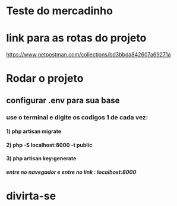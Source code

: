 # Teste do mercadinho

# link para as rotas do projeto 

https://www.getpostman.com/collections/bd3bbda842607a69271a

# Rodar o projeto 

## configurar .env para sua base

### use o terminal e digite os codigos 1 de cada vez:
#### 1) php artisan migrate 
#### 2) php -S localhost:8000 -t public
#### 3) php artisan key:generate

##### entre no navegador e entre no link : localhost:8000

#  divirta-se
